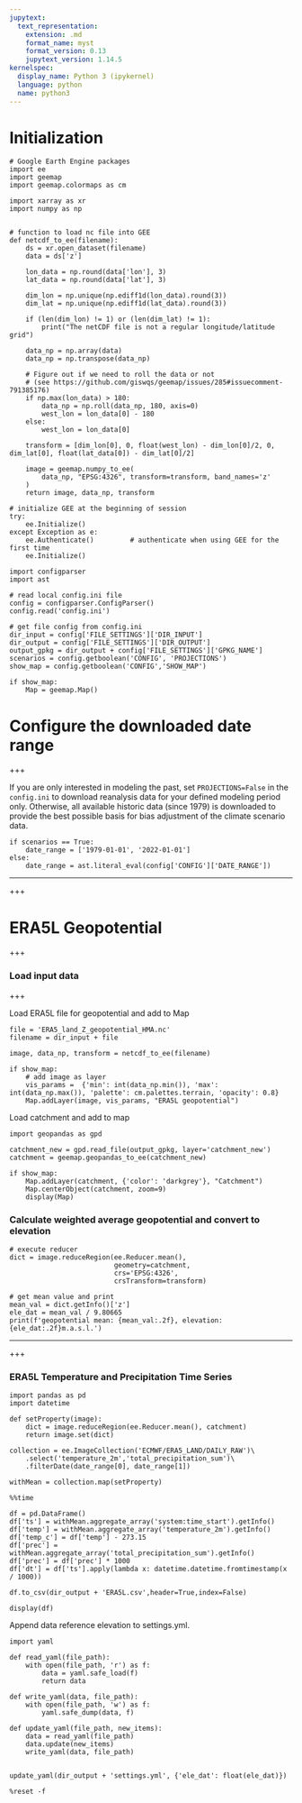 ```yaml
---
jupytext:
  text_representation:
    extension: .md
    format_name: myst
    format_version: 0.13
    jupytext_version: 1.14.5
kernelspec:
  display_name: Python 3 (ipykernel)
  language: python
  name: python3
---
```


# Initialization

```{code-cell} ipython3
# Google Earth Engine packages
import ee
import geemap
import geemap.colormaps as cm

import xarray as xr
import numpy as np


# function to load nc file into GEE
def netcdf_to_ee(filename):
    ds = xr.open_dataset(filename)
    data = ds['z']

    lon_data = np.round(data['lon'], 3)
    lat_data = np.round(data['lat'], 3)

    dim_lon = np.unique(np.ediff1d(lon_data).round(3))
    dim_lat = np.unique(np.ediff1d(lat_data).round(3))

    if (len(dim_lon) != 1) or (len(dim_lat) != 1):
        print("The netCDF file is not a regular longitude/latitude grid")

    data_np = np.array(data)
    data_np = np.transpose(data_np)

    # Figure out if we need to roll the data or not
    # (see https://github.com/giswqs/geemap/issues/285#issuecomment-791385176)
    if np.max(lon_data) > 180:
        data_np = np.roll(data_np, 180, axis=0)
        west_lon = lon_data[0] - 180
    else:
        west_lon = lon_data[0]

    transform = [dim_lon[0], 0, float(west_lon) - dim_lon[0]/2, 0, dim_lat[0], float(lat_data[0]) - dim_lat[0]/2]

    image = geemap.numpy_to_ee(
        data_np, "EPSG:4326", transform=transform, band_names='z'
    )
    return image, data_np, transform
```

```{code-cell} ipython3
# initialize GEE at the beginning of session
try:
    ee.Initialize()
except Exception as e:
    ee.Authenticate()         # authenticate when using GEE for the first time
    ee.Initialize()
```

```{code-cell} ipython3
import configparser
import ast

# read local config.ini file
config = configparser.ConfigParser()
config.read('config.ini')

# get file config from config.ini
dir_input = config['FILE_SETTINGS']['DIR_INPUT']
dir_output = config['FILE_SETTINGS']['DIR_OUTPUT']
output_gpkg = dir_output + config['FILE_SETTINGS']['GPKG_NAME']
scenarios = config.getboolean('CONFIG', 'PROJECTIONS')
show_map = config.getboolean('CONFIG','SHOW_MAP')
```

```{code-cell} ipython3
if show_map:
    Map = geemap.Map()
```

# Configure the downloaded date range

+++

If you are only interested in modeling the past, set `PROJECTIONS=False` in the `config.ini` to download reanalysis data for your defined modeling period only. Otherwise, all available historic data (since 1979) is downloaded to provide the best possible basis for bias adjustment of the climate scenario data.

```{code-cell} ipython3
if scenarios == True:
    date_range = ['1979-01-01', '2022-01-01']
else:
    date_range = ast.literal_eval(config['CONFIG']['DATE_RANGE'])
```

***

+++

# ERA5L Geopotential

+++

### Load input data

+++

Load ERA5L file for geopotential and add to Map

```{code-cell} ipython3
file = 'ERA5_land_Z_geopotential_HMA.nc'
filename = dir_input + file
```

```{code-cell} ipython3
image, data_np, transform = netcdf_to_ee(filename)
```

```{code-cell} ipython3
if show_map:
    # add image as layer
    vis_params =  {'min': int(data_np.min()), 'max': int(data_np.max()), 'palette': cm.palettes.terrain, 'opacity': 0.8}
    Map.addLayer(image, vis_params, "ERA5L geopotential")
```

Load catchment and add to map

```{code-cell} ipython3
import geopandas as gpd

catchment_new = gpd.read_file(output_gpkg, layer='catchment_new')
catchment = geemap.geopandas_to_ee(catchment_new)

if show_map:
    Map.addLayer(catchment, {'color': 'darkgrey'}, "Catchment")
    Map.centerObject(catchment, zoom=9)
    display(Map)
```

### Calculate weighted average geopotential and convert to elevation

```{code-cell} ipython3
# execute reducer
dict = image.reduceRegion(ee.Reducer.mean(),
                          geometry=catchment,
                          crs='EPSG:4326',
                          crsTransform=transform)

# get mean value and print
mean_val = dict.getInfo()['z']
ele_dat = mean_val / 9.80665
print(f'geopotential mean: {mean_val:.2f}, elevation: {ele_dat:.2f}m.a.s.l.')
```

***

+++

### ERA5L Temperature and Precipitation Time Series

```{code-cell} ipython3
import pandas as pd
import datetime

def setProperty(image):
    dict = image.reduceRegion(ee.Reducer.mean(), catchment)
    return image.set(dict)
```

```{code-cell} ipython3
collection = ee.ImageCollection('ECMWF/ERA5_LAND/DAILY_RAW')\
    .select('temperature_2m','total_precipitation_sum')\
    .filterDate(date_range[0], date_range[1])

withMean = collection.map(setProperty)
```

```{code-cell} ipython3
%%time

df = pd.DataFrame()
df['ts'] = withMean.aggregate_array('system:time_start').getInfo()
df['temp'] = withMean.aggregate_array('temperature_2m').getInfo()
df['temp_c'] = df['temp'] - 273.15
df['prec'] = withMean.aggregate_array('total_precipitation_sum').getInfo()
df['prec'] = df['prec'] * 1000
df['dt'] = df['ts'].apply(lambda x: datetime.datetime.fromtimestamp(x / 1000))
```

```{code-cell} ipython3
df.to_csv(dir_output + 'ERA5L.csv',header=True,index=False)
```

```{code-cell} ipython3
display(df)
```

Append data reference elevation to settings.yml.

```{code-cell} ipython3
import yaml

def read_yaml(file_path):
    with open(file_path, 'r') as f:
        data = yaml.safe_load(f)
        return data
    
def write_yaml(data, file_path):
    with open(file_path, 'w') as f:
        yaml.safe_dump(data, f)

def update_yaml(file_path, new_items):
    data = read_yaml(file_path)
    data.update(new_items)
    write_yaml(data, file_path)

        
update_yaml(dir_output + 'settings.yml', {'ele_dat': float(ele_dat)})
```

```{code-cell} ipython3
%reset -f
```
